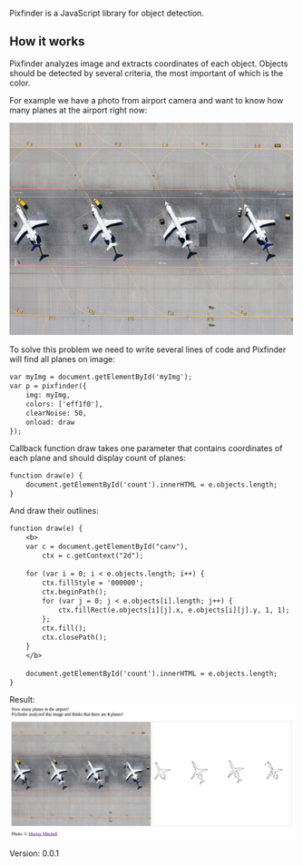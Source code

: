Pixfinder is a JavaScript library for object detection.

## How it works

Pixfinder analyzes image and extracts coordinates of each object. Objects should be detected by several criteria, the most important of which is the color.

For example we have a photo from airport camera and want to know how many planes at the airport right now:

<img src="https://raw.githubusercontent.com/AndreyGeonya/pixfinder/master/examples/planes/img.jpg" />

To solve this problem we need to write several lines of code and Pixfinder will find all planes on image:

    var myImg = document.getElementById('myImg');
    var p = pixfinder({
        img: myImg,
        colors: ['eff1f0'],
        clearNoise: 50,
        onload: draw
    });

Callback function draw takes one parameter that contains coordinates of each plane and should display count of planes:

    function draw(e) {
        document.getElementById('count').innerHTML = e.objects.length;
    }

And draw their outlines:

    function draw(e) {
        <b>
        var c = document.getElementById("canv"),
            ctx = c.getContext("2d");
            
        for (var i = 0; i < e.objects.length; i++) {
            ctx.fillStyle = '000000';
            ctx.beginPath();
            for (var j = 0; j < e.objects[i].length; j++) {
                ctx.fillRect(e.objects[i][j].x, e.objects[i][j].y, 1, 1);   
            };
            ctx.fill();
            ctx.closePath();
        }
        </b>

        document.getElementById('count').innerHTML = e.objects.length;
    }

Result:
<img src="https://raw.githubusercontent.com/AndreyGeonya/pixfinder/master/examples/planes/screenshot.png" />

Version: 0.0.1

